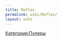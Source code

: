 ```yaml
---
title: Reflex
permalink: wiki/Reflex/
layout: wiki
---
```


[Категория:Пуперы](Категория:Пуперы "wikilink")
